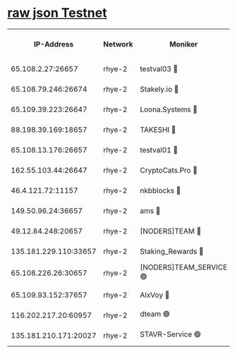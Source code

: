 
[raw json Testnet](https://rpc-check.quickt.stavr.tech/quickt/rpc-quickt-result.json)
=


<table><tr><th>IP-Address</th><th>Network</th><th>Moniker</th><th>Latest Block Height</th><th>Earliest Block Height</th><th>Catching Up</th><th>Tx Index</th><th>Voting Power</th><th>Scan Time</th></tr><tr><td>65.108.2.27:26657</td><td>rhye-2</td><td>testval03 🔴</td><td>1421697</td><td>1</td><td>False</td><td>on</td><td>11002050</td><td>2024-03-26T00:37:15.195413446UTC</td></tr><tr><td>65.108.79.246:26674</td><td>rhye-2</td><td>Stakely.io 🔴</td><td>1421697</td><td>1</td><td>False</td><td>on</td><td>10010</td><td>2024-03-26T00:37:15.484380604UTC</td></tr><tr><td>65.109.39.223:26647</td><td>rhye-2</td><td>Loona.Systems 🔴</td><td>1421698</td><td>1</td><td>False</td><td>off</td><td>86949</td><td>2024-03-26T00:37:20.458699311UTC</td></tr><tr><td>88.198.39.169:18657</td><td>rhye-2</td><td>TAKESHI 🔴</td><td>1421698</td><td>1</td><td>False</td><td>off</td><td>40542</td><td>2024-03-26T00:37:20.985757619UTC</td></tr><tr><td>65.108.13.176:26657</td><td>rhye-2</td><td>testval01 🔴</td><td>1421698</td><td>1</td><td>False</td><td>on</td><td>13082010</td><td>2024-03-26T00:37:21.636284078UTC</td></tr><tr><td>162.55.103.44:26647</td><td>rhye-2</td><td>CryptoCats.Pro 🔴</td><td>1421704</td><td>1</td><td>False</td><td>off</td><td>9999</td><td>2024-03-26T00:37:49.257861494UTC</td></tr><tr><td>46.4.121.72:11157</td><td>rhye-2</td><td>nkbblocks 🔴</td><td>1421696</td><td>70101</td><td>False</td><td>off</td><td>81084</td><td>2024-03-26T00:37:08.380844616UTC</td></tr><tr><td>149.50.96.24:36657</td><td>rhye-2</td><td>ams 🔴</td><td>1366700</td><td>133501</td><td>False</td><td>on</td><td>10732</td><td>2024-03-26T00:37:34.788710231UTC</td></tr><tr><td>49.12.84.248:20657</td><td>rhye-2</td><td>[NODERS]TEAM 🔴</td><td>1421700</td><td>146001</td><td>False</td><td>on</td><td>59690</td><td>2024-03-26T00:37:32.433576759UTC</td></tr><tr><td>135.181.229.110:33657</td><td>rhye-2</td><td>Staking_Rewards 🔴</td><td>1421698</td><td>149101</td><td>False</td><td>on</td><td>9900</td><td>2024-03-26T00:37:20.776395528UTC</td></tr><tr><td>65.108.226.26:30657</td><td>rhye-2</td><td>[NODERS]TEAM_SERVICE 🟢</td><td>1421698</td><td>241501</td><td>False</td><td>on</td><td>0</td><td>2024-03-26T00:37:21.298668059UTC</td></tr><tr><td>65.109.93.152:37657</td><td>rhye-2</td><td>AlxVoy 🔴</td><td>1421697</td><td>315173</td><td>False</td><td>on</td><td>150351</td><td>2024-03-26T00:37:12.833072147UTC</td></tr><tr><td>116.202.217.20:60957</td><td>rhye-2</td><td>dteam 🟢</td><td>1421698</td><td>1334001</td><td>False</td><td>on</td><td>0</td><td>2024-03-26T00:37:18.112965198UTC</td></tr><tr><td>135.181.210.171:20027</td><td>rhye-2</td><td>STAVR-Service 🟢</td><td>1421700</td><td>1420501</td><td>False</td><td>on</td><td>0</td><td>2024-03-26T00:37:30.128492628UTC</td></tr></table>